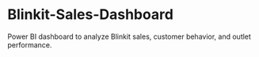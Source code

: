 # Blinkit-Sales-Dashboard
Power BI dashboard to analyze Blinkit sales, customer behavior, and outlet performance.
